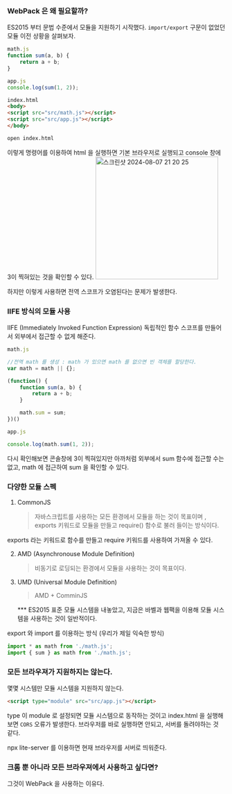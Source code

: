 ### WebPack 은 왜 필요할까?

ES2015 부터 문법 수준에서 모듈을 지원하기 시작했다.
`import/export` 구문이 없었던 모듈 이전 상황을 살펴보자.

```js
math.js
function sum(a, b) {
    return a + b;
}

app.js
console.log(sum(1, 2));
```

```html
index.html
<body>
<script src="src/math.js"></script>
<script src="src/app.js"></script>
</body>
```

```bash
open index.html
```

이렇게 명령어를 이용하여 html 을 실행하면 기본 브라우저로 실행되고 console 창에 3이 찍혀있는 것을 확인할 수 있다.
<img width="283" alt="스크린샷 2024-08-07 21 20 25" src="https://github.com/user-attachments/assets/ef161d6a-15d6-4e3b-9b80-72844edd2687">


하지만 이렇게 사용하면 전역 스코프가 오염된다는 문제가 발생한다.


### IIFE 방식의 모듈 사용
IIFE (Immediately Invoked Function Expression)
독립적인 함수 스코프를 만들어서 외부에서 접근할 수 없게 해준다.

```js
math.js

//전역 math 를 생성 : math 가 있으면 math 를 없으면 빈 객체를 할당한다.
var math = math || {};

(function() {
    function sum(a, b) {
        return a + b;
    }

    math.sum = sum;
})()

app.js

console.log(math.sum(1, 2));

```

다시 확인해보면 콘솔창에 3이 찍혀있지만 아까처럼 외부에서 sum 함수에 접근할 수는 없고, math 에 접근하여 sum 을 확인할 수 있다.



### 다양한 모듈 스펙

1. CommonJS
    > 자바스크립트를 사용하는 모든 환경에서 모듈을 하는 것이 목표이며 , exports 키워드로 모듈을 만들고 require() 함수로 불러 들이는 방식이다.
   
exports 라는 키워드로 함수를 만들고 require 키워드를 사용하여 가져올 수 있다.

2. AMD (Asynchronouse Module Definition) 
    > 비동기로 로딩되는 환경에서 모듈을 사용하는 것이 목표이다.

3. UMD (Universal Module Definition) 
    > AMD + ComminJS
   

   *** ES2015 표준 모듈 시스템을 내놓았고, 지금은 바벨과 웹팩을 이용해 모듈 시스템을 사용하는 것이 일반적이다.

export 와 import 를 이용하는 방식 (우리가 제일 익숙한 방식)

```js
import * as math from './math.js';
import { sum } as math from './math.js';
```


### 모든 브라우져가 지원하지는 않는다.

몇몇 시스템만 모듈 시스템을 지원하지 않는다.

```html
<script type="module" src="src/app.js"></script>
```

type 이 module 로 설정되면 모듈 시스템으로 동작하는 것이고 index.html 을 실행해보면 `CORS` 오류가 발생한다.
브라우저를 바로 실행하면 안되고, 서버를 돌려야하는 것 같다.

npx lite-server 를 이용하면 현재 브라우저를 서버로 띄워준다.



### 크롬 뿐 아니라 모든 브라우져에서 사용하고 싶다면?

그것이 WebPack 을 사용하는 이유다.

